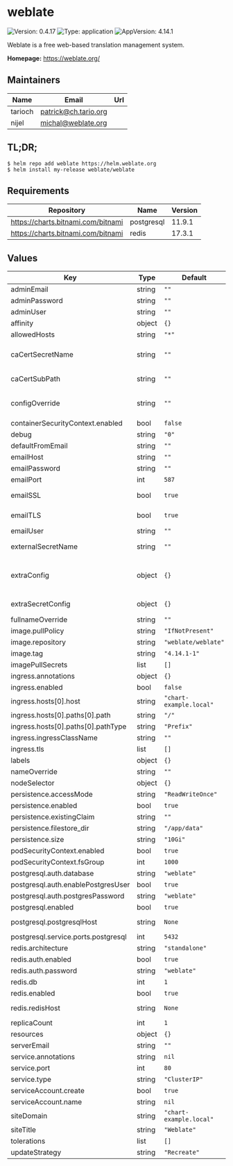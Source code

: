 # weblate

![Version: 0.4.17](https://img.shields.io/badge/Version-0.4.17-informational?style=flat-square) ![Type: application](https://img.shields.io/badge/Type-application-informational?style=flat-square) ![AppVersion: 4.14.1](https://img.shields.io/badge/AppVersion-4.14.1-informational?style=flat-square)

Weblate is a free web-based translation management system.

**Homepage:** <https://weblate.org/>

## Maintainers

| Name    | Email                  | Url |
| ------- | ---------------------- | --- |
| tarioch | <patrick@ch.tario.org> |     |
| nijel   | <michal@weblate.org>   |     |

## TL;DR;

```console
$ helm repo add weblate https://helm.weblate.org
$ helm install my-release weblate/weblate
```

## Requirements

| Repository                         | Name       | Version |
| ---------------------------------- | ---------- | ------- |
| https://charts.bitnami.com/bitnami | postgresql | 11.9.1  |
| https://charts.bitnami.com/bitnami | redis      | 17.3.1  |

## Values

| Key                                 | Type   | Default                 | Description                                                                                                                                                                  |
| ----------------------------------- | ------ | ----------------------- | ---------------------------------------------------------------------------------------------------------------------------------------------------------------------------- |
| adminEmail                          | string | `""`                    | Email of Admin Account                                                                                                                                                       |
| adminPassword                       | string | `""`                    | Password of Admin Account                                                                                                                                                    |
| adminUser                           | string | `""`                    | Name of Admin Account                                                                                                                                                        |
| affinity                            | object | `{}`                    |                                                                                                                                                                              |
| allowedHosts                        | string | `"*"`                   | Hosts that are allowed to connect                                                                                                                                            |
| caCertSecretName                    | string | `""`                    | Secret containing a custom CA cert bundle to be mounted. See https://docs.weblate.org/en/latest/admin/install.html?highlight=certificates#using-custom-certificate-authority |
| caCertSubPath                       | string | `""`                    | Name of the CA cert bundle in the secret, e.g. ca-certificates.crt or ca-bundle.crt                                                                                          |
| configOverride                      | string | `""`                    | Config override. See https://docs.weblate.org/en/latest/admin/install/docker.html#custom-configuration-files                                                                 |
| containerSecurityContext.enabled    | bool   | `false`                 |                                                                                                                                                                              |
| debug                               | string | `"0"`                   | Enable debugging                                                                                                                                                             |
| defaultFromEmail                    | string | `""`                    | From email for outgoing emails                                                                                                                                               |
| emailHost                           | string | `""`                    | Host for sending emails                                                                                                                                                      |
| emailPassword                       | string | `""`                    | Password for sending emails                                                                                                                                                  |
| emailPort                           | int    | `587`                   | Port for sending emails                                                                                                                                                      |
| emailSSL                            | bool   | `true`                  | Use SSL when sending emails (this value takes precedence over emailTLS)                                                                                                      |
| emailTLS                            | bool   | `true`                  | Use TLS when sending emails (if emailSSL is enabled, this value is ignored)                                                                                                  |
| emailUser                           | string | `""`                    | User name for sending emails                                                                                                                                                 |
| externalSecretName                  | string | `""`                    | An external secret, in the same namespace, that will be use to set additionnal (environment) configs.                                                                        |
| extraConfig                         | object | `{}`                    | Additional (environment) configs. Values will be evaluated as templates. See https://docs.weblate.org/en/latest/admin/install/docker.html#docker-environment                 |
| extraSecretConfig                   | object | `{}`                    | Same as `extraConfig`, but created as secrets. Values will be evaluated as Helm templates                                                                                    |
| fullnameOverride                    | string | `""`                    |                                                                                                                                                                              |
| image.pullPolicy                    | string | `"IfNotPresent"`        |                                                                                                                                                                              |
| image.repository                    | string | `"weblate/weblate"`     |                                                                                                                                                                              |
| image.tag                           | string | `"4.14.1-1"`            |                                                                                                                                                                              |
| imagePullSecrets                    | list   | `[]`                    |                                                                                                                                                                              |
| ingress.annotations                 | object | `{}`                    |                                                                                                                                                                              |
| ingress.enabled                     | bool   | `false`                 |                                                                                                                                                                              |
| ingress.hosts[0].host               | string | `"chart-example.local"` |                                                                                                                                                                              |
| ingress.hosts[0].paths[0].path      | string | `"/"`                   |                                                                                                                                                                              |
| ingress.hosts[0].paths[0].pathType  | string | `"Prefix"`              |                                                                                                                                                                              |
| ingress.ingressClassName            | string | `""`                    |                                                                                                                                                                              |
| ingress.tls                         | list   | `[]`                    |                                                                                                                                                                              |
| labels                              | object | `{}`                    | custom labels                                                                                                                                                                |
| nameOverride                        | string | `""`                    |                                                                                                                                                                              |
| nodeSelector                        | object | `{}`                    |                                                                                                                                                                              |
| persistence.accessMode              | string | `"ReadWriteOnce"`       |                                                                                                                                                                              |
| persistence.enabled                 | bool   | `true`                  |                                                                                                                                                                              |
| persistence.existingClaim           | string | `""`                    | Use an existing volume claim                                                                                                                                                 |
| persistence.filestore_dir           | string | `"/app/data"`           |                                                                                                                                                                              |
| persistence.size                    | string | `"10Gi"`                |                                                                                                                                                                              |
| podSecurityContext.enabled          | bool   | `true`                  |                                                                                                                                                                              |
| podSecurityContext.fsGroup          | int    | `1000`                  |                                                                                                                                                                              |
| postgresql.auth.database            | string | `"weblate"`             |                                                                                                                                                                              |
| postgresql.auth.enablePostgresUser  | bool   | `true`                  |                                                                                                                                                                              |
| postgresql.auth.postgresPassword    | string | `"weblate"`             |                                                                                                                                                                              |
| postgresql.enabled                  | bool   | `true`                  |                                                                                                                                                                              |
| postgresql.postgresqlHost           | string | `None`                  | External postgres database endpoint, to be used if `postgresql.enabled == false`                                                                                             |
| postgresql.service.ports.postgresql | int    | `5432`                  |                                                                                                                                                                              |
| redis.architecture                  | string | `"standalone"`          |                                                                                                                                                                              |
| redis.auth.enabled                  | bool   | `true`                  |                                                                                                                                                                              |
| redis.auth.password                 | string | `"weblate"`             |                                                                                                                                                                              |
| redis.db                            | int    | `1`                     |                                                                                                                                                                              |
| redis.enabled                       | bool   | `true`                  |                                                                                                                                                                              |
| redis.redisHost                     | string | `None`                  | External redis database endpoint, to be used if `redis.enabled == false`                                                                                                     |
| replicaCount                        | int    | `1`                     |                                                                                                                                                                              |
| resources                           | object | `{}`                    |                                                                                                                                                                              |
| serverEmail                         | string | `""`                    | Sender for outgoing emails                                                                                                                                                   |
| service.annotations                 | string | `nil`                   |                                                                                                                                                                              |
| service.port                        | int    | `80`                    |                                                                                                                                                                              |
| service.type                        | string | `"ClusterIP"`           |                                                                                                                                                                              |
| serviceAccount.create               | bool   | `true`                  |                                                                                                                                                                              |
| serviceAccount.name                 | string | `nil`                   |                                                                                                                                                                              |
| siteDomain                          | string | `"chart-example.local"` | Site domain                                                                                                                                                                  |
| siteTitle                           | string | `"Weblate"`             |                                                                                                                                                                              |
| tolerations                         | list   | `[]`                    |                                                                                                                                                                              |
| updateStrategy                      | string | `"Recreate"`            |                                                                                                                                                                              |
